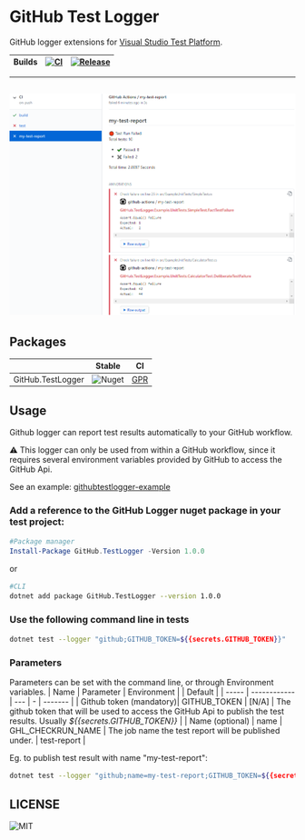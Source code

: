 # GitHub Test Logger
GitHub logger extensions for [Visual Studio Test Platform](https://gtihub.com/microsoft/vstest).

 |Builds | [![CI](https://github.com/dogguts/githubtestlogger/workflows/CI/badge.svg)](https://github.com/dogguts/githubtestlogger/workflows/CI) | [![Release](https://github.com/dogguts/githubtestlogger/workflows/Release/badge.svg)](https://github.com/dogguts/githubtestlogger/workflows/Release)
| ----- | ----- | ----- | 

---
![Screenshot](./screenshot.png)
---

## Packages
|   |  Stable   |   CI |
| - | -------------- | -------------- | 
| GitHub.TestLogger | ![Nuget](https://img.shields.io/nuget/v/GitHub.TestLogger?logoColor=%20) | [GPR](https://github.com/dogguts/githubtestlogger/packages/297979) |

## Usage
Github logger can report test results automatically to your GitHub workflow. 

:warning: This logger can only be used from within a GitHub workflow, since it requires several environment variables provided by GitHub to access the GitHub Api.

See an example: [githubtestlogger-example](https://github.com/dogguts/githubtestlogger-example)

### Add a reference to the GitHub Logger nuget package in your test project:
```Powershell
#Package manager
Install-Package GitHub.TestLogger -Version 1.0.0
```
or
```sh
#CLI
dotnet add package GitHub.TestLogger --version 1.0.0
```
### Use the following command line in tests
```sh
dotnet test --logger "github;GITHUB_TOKEN=${{secrets.GITHUB_TOKEN}}"
```

### Parameters
Parameters can be set with the command line, or through Environment variables.
| Name  |  Parameter   | Environment |   | Default |
| ----- | ------------ | --- | - | ------- |
| Github token (mandatory)| GITHUB_TOKEN | [N/A] | The github token that will be used to access the GitHub Api to publish the test results. Usually _${{secrets.GITHUB_TOKEN}}_ |
| Name (optional) | name         | GHL_CHECKRUN_NAME | The job name the test report will be published under. | test-report |

Eg. to publish test result with name "my-test-report":
```sh
dotnet test --logger "github;name=my-test-report;GITHUB_TOKEN=${{secrets.GITHUB_TOKEN}}"
```

## LICENSE
![MIT](https://img.shields.io/github/license/dogguts/githubtestlogger)
